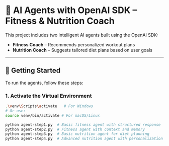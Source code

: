# 🤖 AI Agents with OpenAI SDK – Fitness & Nutrition Coach

This project includes two intelligent AI agents built using the OpenAI SDK:  
- **Fitness Coach** – Recommends personalized workout plans  
- **Nutrition Coach** – Suggests tailored diet plans based on user goals

---

## 🚀 Getting Started

To run the agents, follow these steps:

### 1. Activate the Virtual Environment
```bash
.\venv\Scripts\activate   # For Windows
# Or use:
source venv/bin/activate # For macOS/Linux

python agent-step1.py  # Basic fitness agent with structured response
python agent-step2.py  # Fitness agent with context and memory
python agent-step3.py  # Basic nutrition agent for diet planning
python agent-step4.py  # Advanced nutrition agent with personalization
